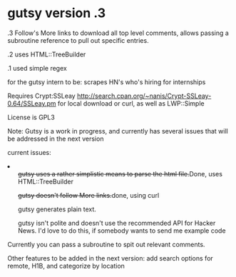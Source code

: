 gutsy version .3
=====

.3 Follow's More links to download all top level comments, allows passing a subroutine reference to pull out specific entries.

.2 uses HTML::TreeBuilder

.1 used simple regex

for the gutsy intern to be: scrapes HN's who's hiring for internships

Requires Crypt:SSLeay http://search.cpan.org/~nanis/Crypt-SSLeay-0.64/SSLeay.pm for local download or curl, as well as LWP::Simple

License is GPL3

Note: Gutsy is a work in progress, and currently has several issues that will be addressed in the next version

current issues:
<li>
<ul><del>gutsy uses a rather simplistic means to parse the html file.</del>Done, uses HTML::TreeBuilder</ul>
<ul><del>gutsy doesn't follow More links.</del>done, using curl </ul>

<ul>gutsy generates plain text.</ul>

<ul>gutsy isn't polite and doesn't use the recommended API for Hacker News.  I'd love to do this, if somebody wants to send me example code</ul>
</li>


Currently you can pass a subroutine to spit out relevant comments.

Other features to be added in the next version: 
add search options for remote, H1B, and categorize by location

